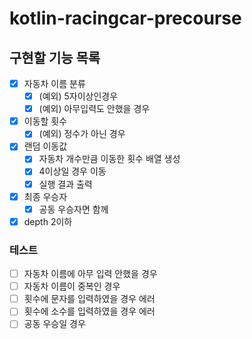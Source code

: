 # kotlin-racingcar-precourse

## 구현할 기능 목록
- [x] 자동차 이름 분류  
  - [x] (예외) 5자이상인경우
  - [x] (예외) 아무입력도 안했을 경우
- [x] 이동할 횟수
  - [x] (예외) 정수가 아닌 경우

- [x] 랜덤 이동값 
  - [x] 자동차 개수만큼 이동한 횟수 배열 생성
  - [x] 4이상일 경우 이동
  - [x] 실행 결과 출력

- [x] 최종 우승자
  - [x] 공동 우승자면 함께

- [x] depth 2이하

### 테스트
- [ ] 자동차 이름에 아무 입력 안했을 경우
- [ ] 자동차 이름이 중복인 경우
- [ ] 횟수에 문자를 입력하였을 경우 에러
- [ ] 횟수에 소수를 입력하였을 경우 에러
- [ ] 공동 우승일 경우
